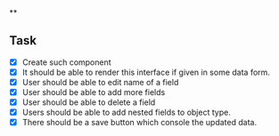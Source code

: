 
**

## Task

 - [x] Create such component
 - [x] It should be able to render this interface if given in some data
       form.
 - [x] User should be able to edit name of a field
 - [x] User should be able to add more fields
 - [x] User should be able to delete a field
 - [x] Users should be able to add nested fields to object type.
 - [x] There should be a save button which console the updated data.
